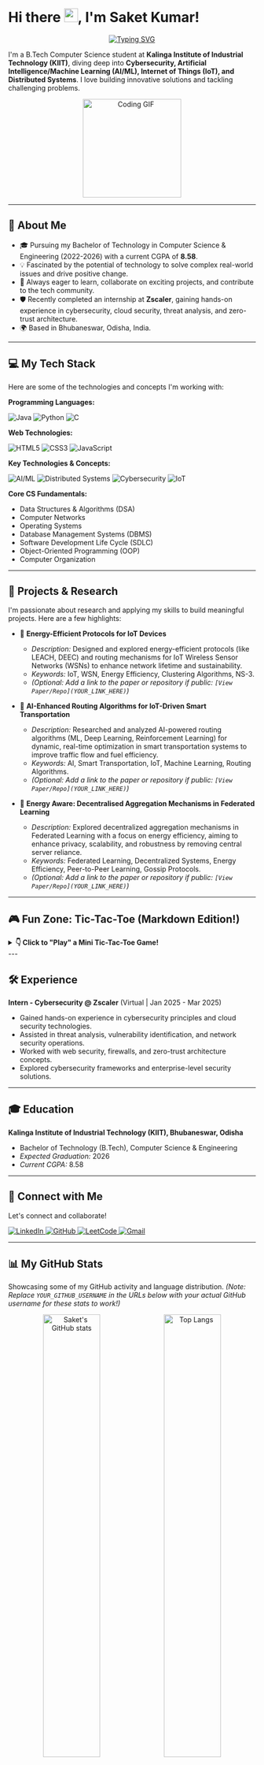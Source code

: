 # Hi there <img src="https://media.giphy.com/media/hvRJCLFzcasrR4ia7z/giphy.gif" width="28px">, I'm Saket Kumar!

<p align="center">
  <a href="https://git.io/typing-svg">
    <img src="https://readme-typing-svg.demolab.com?font=Inter&size=28&pause=1000&color=F7F7F7&center=true&vCenter=true&width=600&lines=Passionate+B.Tech+CSE+Student;Cybersecurity+%26+AI%2FML+Enthusiast;IoT+%26+Distributed+Systems+Explorer;Lifelong+Learner+%26+Problem+Solver" alt="Typing SVG" />
  </a>
</p>

I'm a B.Tech Computer Science student at **Kalinga Institute of Industrial Technology (KIIT)**, diving deep into **Cybersecurity, Artificial Intelligence/Machine Learning (AI/ML), Internet of Things (IoT), and Distributed Systems**. I love building innovative solutions and tackling challenging problems.

<p align="center">
  <img src="https://media.giphy.com/media/qgQUggAC3Pfv687qPC/giphy.gif" width="200" alt="Coding GIF">
</p>

---

## 🚀 About Me

* 🎓 Pursuing my Bachelor of Technology in Computer Science & Engineering (2022-2026) with a current CGPA of **8.58**.
* 💡 Fascinated by the potential of technology to solve complex real-world issues and drive positive change.
* 🤝 Always eager to learn, collaborate on exciting projects, and contribute to the tech community.
* 🛡️ Recently completed an internship at **Zscaler**, gaining hands-on experience in cybersecurity, cloud security, threat analysis, and zero-trust architecture.
* 🌍 Based in Bhubaneswar, Odisha, India.

---

## 💻 My Tech Stack

Here are some of the technologies and concepts I'm working with:

**Programming Languages:**
<p>
  <img src="https://img.shields.io/badge/Java-ED8B00?style=for-the-badge&logo=openjdk&logoColor=white" alt="Java"/>
  <img src="https://img.shields.io/badge/Python-3776AB?style=for-the-badge&logo=python&logoColor=white" alt="Python"/>
  <img src="https://img.shields.io/badge/C-00599C?style=for-the-badge&logo=c&logoColor=white" alt="C"/>
</p>

**Web Technologies:**
<p>
  <img src="https://img.shields.io/badge/HTML5-E34F26?style=for-the-badge&logo=html5&logoColor=white" alt="HTML5"/>
  <img src="https://img.shields.io/badge/CSS3-1572B6?style=for-the-badge&logo=css3&logoColor=white" alt="CSS3"/>
  <img src="https://img.shields.io/badge/JavaScript-F7DF1E?style=for-the-badge&logo=javascript&logoColor=black" alt="JavaScript"/>
</p>

**Key Technologies & Concepts:**
<p>
  <img src="https://img.shields.io/badge/AI%2FML-F9A825?style=for-the-badge&logo=tensorflow&logoColor=white" alt="AI/ML"/>
  <img src="https://img.shields.io/badge/Distributed%20Systems-007ACC?style=for-the-badge&logo=gnome&logoColor=white" alt="Distributed Systems"/>
  <img src="https://img.shields.io/badge/Cybersecurity-00AEEF?style=for-the-badge&logo=hackthebox&logoColor=white" alt="Cybersecurity"/>
  <img src="https://img.shields.io/badge/IoT-557890?style=for-the-badge&logo=internetofthings&logoColor=white" alt="IoT"/>
</p>

**Core CS Fundamentals:**
* Data Structures & Algorithms (DSA)
* Computer Networks
* Operating Systems
* Database Management Systems (DBMS)
* Software Development Life Cycle (SDLC)
* Object-Oriented Programming (OOP)
* Computer Organization

---

## 🔬 Projects & Research

I'm passionate about research and applying my skills to build meaningful projects. Here are a few highlights:

* 📄 **Energy-Efficient Protocols for IoT Devices**
    * *Description:* Designed and explored energy-efficient protocols (like LEACH, DEEC) and routing mechanisms for IoT Wireless Sensor Networks (WSNs) to enhance network lifetime and sustainability.
    * *Keywords:* IoT, WSN, Energy Efficiency, Clustering Algorithms, NS-3.
    * *(Optional: Add a link to the paper or repository if public: `[View Paper/Repo](YOUR_LINK_HERE)`)*

* 📄 **AI-Enhanced Routing Algorithms for IoT-Driven Smart Transportation**
    * *Description:* Researched and analyzed AI-powered routing algorithms (ML, Deep Learning, Reinforcement Learning) for dynamic, real-time optimization in smart transportation systems to improve traffic flow and fuel efficiency.
    * *Keywords:* AI, Smart Transportation, IoT, Machine Learning, Routing Algorithms.
    * *(Optional: Add a link to the paper or repository if public: `[View Paper/Repo](YOUR_LINK_HERE)`)*

* 📄 **Energy Aware: Decentralised Aggregation Mechanisms in Federated Learning**
    * *Description:* Explored decentralized aggregation mechanisms in Federated Learning with a focus on energy efficiency, aiming to enhance privacy, scalability, and robustness by removing central server reliance.
    * *Keywords:* Federated Learning, Decentralized Systems, Energy Efficiency, Peer-to-Peer Learning, Gossip Protocols.
    * *(Optional: Add a link to the paper or repository if public: `[View Paper/Repo](YOUR_LINK_HERE)`)*

---

## 🎮 Fun Zone: Tic-Tac-Toe (Markdown Edition!)

<details>
<summary><strong>👇 Click to "Play" a Mini Tic-Tac-Toe Game!</strong></summary>

*This is a simple, pre-scripted Tic-Tac-Toe game simulated using Markdown's collapsible sections. Click through the turns to see the game unfold! True interactivity isn't possible in pure Markdown, but this is a fun way to show a game.*

<br>

**Initial Board:**
```
   |   |  
---+---+---
   |   |  
---+---+---
   |   |  
```

<details>
<summary><strong>Turn 1: Player X's move</strong> (Click to reveal)</summary>

Player X places at **Center**.

**Board:**
```
   |   |  
---+---+---
   | X |  
---+---+---
   |   |  
```

<details>
<summary><strong>Turn 2: Player O's move</strong> (Click to reveal)</summary>

Player O places at **Top-Left**.

**Board:**
```
 O |   |  
---+---+---
   | X |  
---+---+---
   |   |  
```

<details>
<summary><strong>Turn 3: Player X's move</strong> (Click to reveal)</summary>

Player X places at **Top-Center**.

**Board:**
```
 O | X |  
---+---+---
   | X |  
---+---+---
   |   |  
```

<details>
<summary><strong>Turn 4: Player O's move</strong> (Click to reveal)</summary>

Player O places at **Bottom-Right**.

**Board:**
```
 O | X |  
---+---+---
   | X |  
---+---+---
   |   | O
```

<details>
<summary><strong>Turn 5: Player X's move</strong> (Click to reveal X's winning move!)</summary>

Player X places at **Bottom-Center**. 🥳 **X Wins!** 🎉

**Board:**
```
 O | X |  
---+---+---
   | X |  
---+---+---
   | X | O  <-- X's Winning Line!
```
<br>
Game Over! Thanks for playing the Markdown version! 😄
</details> </details> </details> </details> </details> </details> ---

## 🛠️ Experience

**Intern - Cybersecurity @ Zscaler** (Virtual | Jan 2025 - Mar 2025)
* Gained hands-on experience in cybersecurity principles and cloud security technologies.
* Assisted in threat analysis, vulnerability identification, and network security operations.
* Worked with web security, firewalls, and zero-trust architecture concepts.
* Explored cybersecurity frameworks and enterprise-level security solutions.

---

## 🎓 Education

**Kalinga Institute of Industrial Technology (KIIT), Bhubaneswar, Odisha**
* Bachelor of Technology (B.Tech), Computer Science & Engineering
* *Expected Graduation:* 2026
* *Current CGPA:* 8.58

---

## 🔗 Connect with Me

Let's connect and collaborate!

<p align="left">
  <a href="YOUR_LINKEDIN_PROFILE_URL_HERE" target="_blank">
    <img src="https://img.shields.io/badge/LinkedIn-0077B5?style=for-the-badge&logo=linkedin&logoColor=white" alt="LinkedIn"/>
  </a>
  <a href="https://github.com/YOUR_GITHUB_USERNAME" target="_blank"> <img src="https://img.shields.io/badge/GitHub-100000?style=for-the-badge&logo=github&logoColor=white" alt="GitHub"/>
  </a>
  <a href="YOUR_LEETCODE_PROFILE_URL_HERE" target="_blank">
    <img src="https://img.shields.io/badge/-LeetCode-FFA116?style=for-the-badge&logo=LeetCode&logoColor=black" alt="LeetCode"/>
  </a>
  <a href="mailto:saketkumar0883@gmail.com">
    <img src="https://img.shields.io/badge/Gmail-D14836?style=for-the-badge&logo=gmail&logoColor=white" alt="Gmail"/>
  </a>
</p>

---

## 📊 My GitHub Stats

Showcasing some of my GitHub activity and language distribution.
*(Note: Replace `YOUR_GITHUB_USERNAME` in the URLs below with your actual GitHub username for these stats to work!)*

<p align="center">
  <img src="https://github-readme-stats.vercel.app/api?username=YOUR_GITHUB_USERNAME&show_icons=true&theme=radical&rank_icon=github&border_radius=10&hide_border=true" alt="Saket's GitHub stats" width="48%"/>
  <img src="https://github-readme-stats.vercel.app/api/top-langs/?username=YOUR_GITHUB_USERNAME&layout=compact&theme=radical&border_radius=10&hide_border=true&langs_count=8" alt="Top Langs" width="48%"/>
</p>

<p align="center">
  <img src="https://github-readme-streak-stats.herokuapp.com/?user=YOUR_GITHUB_USERNAME&theme=radical&border_radius=10&hide_border=true" alt="GitHub Streak Stats"/>
</p>

---

Thanks for visiting my profile! Have a great day! ✨

<p align="center">
  <img src="https://media.giphy.com/media/LnQjpWaON8nhr21gsI/giphy.gif" width="50" alt="Sparkle GIF">
</p>
